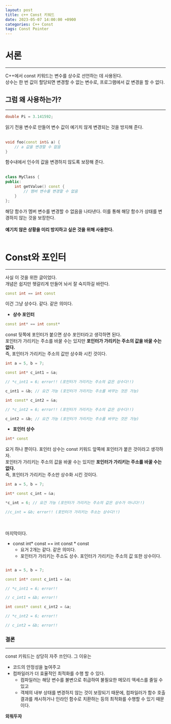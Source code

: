 ```yaml
---
layout: post
title: c++ Const 키워드
date: 2023-05-07 14:00:00 +0900
categories: C++ Const
tags: Const Pointer
---
```


# 서론
--------
C++에서 const 키워드는 변수를 상수로 선언하는 데 사용된다. <br/>상수는 한 번 값이 할당되면 변경할 수 없는 변수로, 프로그램에서 값 변경을 할 수 없다.

## 그럼 왜 사용하는가?
-----------
```cpp
double Pi = 3.141592;
```
읽기 전용 변수로 만들어 변수 값이 예기치 않게 변경되는 것을 방지해 준다.
<br/><br/>

```cpp
void foo(const int& a) {
    // a 값을 변경할 수 없음
}
```
함수내에서 인수의 값을 변경하지 않도록 보장해 준다.<br/><br/>

```cpp
class MyClass {
public:
    int getValue() const {
        // 멤버 변수를 변경할 수 없음
    }
};
```
해당 함수가 멤버 변수를 변경할 수 없음을 나타낸다. 이를 통해 해당 함수가 상태를 변경하지 않는 것을 보장한다.
<br/><br/>
**예기치 않은 상황을 미리 방지하고 싶은 것을 위해 사용한다.**<br/><br/>

# Const와 포인터
------------
사실 이 것을 위한 글이었다.<br/>
개념은 쉽지만 헷갈리게 만들어 놔서 잘 숙지하길 바란다.<br/>

```cpp
const int == int const
```
이건 그냥 상수다. 같다. 같은 의미다.

- **상수 포인터**

```cpp
const int* == int const*
```
const 뒷쪽에 포인터가 붙으면 상수 포인터라고 생각하면 된다. <br/>
포인터가 가리키는 주소를 바꿀 수는 있지만 **포인터가 가리키는 주소의 값을 바꿀 수는 없다.** <br/> 즉, 포인터가 가리키는 주소의 값만 상수화 시킨 것이다.
```cpp
int a = 5, b = 7;

const int* c_int1 = &a;

// *c_int1 = 6; error!! (포인터가 가리키는 주소의 값은 상수다!!)

c_int1 = &b; // 요건 가능 (포인터가 가리키는 주소를 바꾸는 것은 가능)

int const* c_int2 = &a;

// *c_int2 = 6; error!! (포인터가 가리키는 주소의 값은 상수다!!)

c_int2 = &b; // 요건 가능 (포인터가 가리키는 주소를 바꾸는 것은 가능)
```

- **포인터 상수**

```cpp
int* const
```
요거 하나 뿐이다. 포인터 상수는 const 키워드 앞쪽에 포인터가 붙은 것이라고 생각하자.<br/> 포인터가 가리키는 주소의 값을 바꿀 수는 있지만 **포인터가 가리키는 주소를 바꿀 수는 없다.** <br/> 즉, 포인터가 가리키는 주소만 상수화 시킨 것이다.
```cpp
int a = 5, b = 7;

int* const c_int = &a;

*c_int = 6; // 요건 가능 (포인터가 가리키는 주소의 값은 상수가 아니다!!)

//c_int = &b; error!! (포인터가 가리키는 주소는 상수다!!)
```
<br/><br/>
마지막이다.
- const int* const == int const * const
  - 요거 2개는 같다. 같은 의미다.
  - 포인터가 가리키는 주소도 상수. 포인터가 가리키는 주소의 값 또한 상수이다.

```cpp

int a = 5, b = 7;

const int* const c_int1 = &a;

// *c_int1 = 6; error!!

// c_int1 = &b; error!!

int const* const c_int2 = &a;

// *c_int2 = 6; error!!

// c_int2 = &b; error!!
```

### 결론
--------------
const 키워드는 상당히 자주 쓰인다. 그 이유는
- 코드의 안정성을 높여주고
- 컴파일러가 더 효율적인 최적화를 수행 할 수 있다.
  - 컴파일러는 해당 변수를 불변으로 취급하여 불필요한 메모리 액세스를 줄일 수 있고
  - 객체의 내부 상태를 변경하지 않는 것이 보장되기 때문에, 컴파일러가 함수 호출 결과를 캐시하거나 인라인 함수로 치환하는 등의 최적화를 수행할 수 있기 때문이다.

**외워두자**